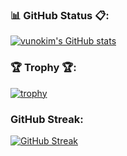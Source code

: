 ### 📊 GitHub Status 📋:
[![vunokim's GitHub stats](https://github-readme-stats.vercel.app/api?username=vunokim
)](https://github.com/anuraghazra/github-readme-stats)

### 🏆 Trophy 🏆:
[![trophy](https://github-profile-trophy.vercel.app/?username=vunokim)](https://github.com/ryo-ma/github-profile-trophy)

### GitHub Streak:
[![GitHub Streak](http://github-readme-streak-stats.herokuapp.com?user=vunokim)](https://git.io/streak-stats)
